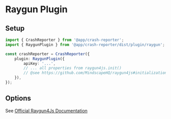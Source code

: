 # Raygun Plugin

## Setup

```ts
import { CrashReporter } from '@app/crash-reporter';
import { RaygunPlugin } from '@app/crash-reporter/dist/plugin/raygun';

const crashReporter = CrashReporter({
    plugin: RaygunPlugin({
        apiKey: '...',
        // ... all properties from raygun4js.init()
        // @see https://github.com/MindscapeHQ/raygun4js#initialization-options  
    }),
});
```

## Options

See [Official Raygun4Js Documentation](https://github.com/MindscapeHQ/raygun4js#initialization-options)
